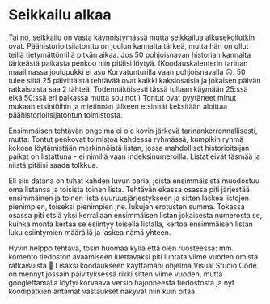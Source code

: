 # Seikkailu alkaa

Tai no, seikkailu on vasta käynnistymässä mutta seikkailua alkusekoilutkin ovat. Päähistorioitsijatonttu on joulun kannalta tärkeä, mutta hän on ollut teillä tietymättömillä pitkän aikaa. Jos 50 pohjoisnavan historian kannalta tärkeästä paikasta penkoo niin pitäisi löytyä. (Koodauskalenterin tarinan maailmassa joulupukki ei asu Korvatunturilla vaan pohjoisnavalla ☹. 50 tulee siitä 25 päivittäistä tehtävää ovat kaikki kaksiosaisia ja jokaisen päivän ratkaisuista saa 2 tähteä. Todennäköisesti tässä tullaan käymään 25:ssä eikä 50:ssä eri paikassa mutta sou not.) Tontut ovat pyytäneet minut mukaan etsintöihin ja mietinnän jälkeen etsinnät keksitään aloittaa päähistorioitsijatontun toimistosta.

Ensimmäisen tehtävän ongelma ei ole kovin järkevä tarinankerronnallisesti, mutta: Tontut penkovat toimistoa kahdessa ryhmässä, kumpikin ryhmä kokoaa löytämistään merkinnöistä listan, jossa mahdolliset historioitsijan paikat on listattuna - ei nimillä vaan indeksinumeroilla. Listat eivät täsmää ja niistä pitäisi saada tolkkua.

Eli siis datana on tuhat kahden luvun paria, joista ensimmäisistä muodostuu oma listansa ja toisista toinen lista. Tehtävän ekassa osassa piti järjestää ensimmäinen ja toinen lista suuruusjärjestykseen ja sitten laskea listojen pienimpien, toiseksi pienimpien jne. lukujen erotusten summa. Tokassa osassa piti etsiä yksi kerrallaan ensimmäisen listan jokaisesta numerosta se, kuinka monta kertaa se esiintyy toisella listalla, kertoa ensimmäisen listan luku esiintymien määrällä ja laskea nämä yhteen.

Hyvin helppo tehtävä, tosin huomaa kyllä että olen ruosteessa: mm. komento tiedoston avaamiseen luettavaksi piti luntata viime vuoden omista ratkaisuista 🤡 Lisäksi koodaukseen käyttämäni ohjelma Visual Studio Code on mennyt jossain päivityksessä rikki sitten viime vuoden, mutta googlettamalla löytyi korvaava versio hajonneesta tiedostosta ja nyt koodipätkien antamat vastaukset näkyvät niin kuin pitää.

